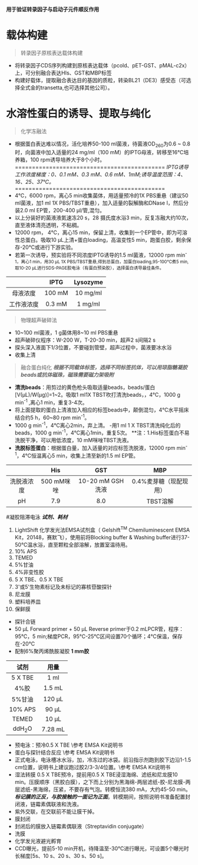 **用于验证转录因子与启动子元件顺反作用**
# 载体构建
> 转录因子原核表达载体构建
- 将转录因子CDS序列构建到原核表达载体（pcold、pET-GST、pMAL-c2x）上，可分别融合表达HIs、GST和MBP标签
- 构建好载体，提取融合表达目的基因的质粒，转染BL21（DE3）感受态（可选择全式金的transetta,也可选择其他公司）。
# 水溶性蛋白的诱导、提取与纯化
> 化学冻融法
 - 根据蛋白表达难以情况，活化培养50-100 ml菌液，待菌液OD<sub>260</sub>为0.6 ~ 0.8时，向菌液中加入适量的24 mg/ml（100 mM）的IPTG母液，转移至16℃培养箱，100 rpm诱导培养大于8个小时。
============================================
*IPTG诱导工作浓度梯度：0、0.1 mM、0.3 mM、0.6 mM、1mM;诱导温度范围：4、16、25、37℃。*
============================================
- 4℃，6000 rpm，离心5 min收集菌体，用适量预冷的1X PBS重悬（建议50 ml菌液，加1 ml 1X PBS/TBST重悬），加入适量的裂解酶和DNase I，然后分装2.0 ml EP管，200-400 μl/管,混匀。
- 以上分装好的菌液液氮速冻20 s，28 摄氏度水浴3 min，反复冻融大约10次，直至液体清亮透明，不粘稠。
- 12000 rpm， 4℃，离心15 min，保留上清，收集到一个EP管中，即为可溶性总蛋白。吸取10 μL上清+蛋白loading，高温变性5 min，跑蛋白胶，剩余保存-20℃或进行下游实验。
- 若第一次诱导，预实验将不同浓度IPTG诱导的1.5 ml菌液，12000 rpm min<sup>-1，离心1 min，用30 μL 1X PBS/TBST重悬,得到总蛋白，加蛋白loading,95-100℃煮5 min,取10-20 μL进行SDS-PAGE胶电泳（有蛋白预染胶），选择蛋白诱导最佳条件。

|       |IPTG|Lysozyme
:--:|:-:|:-:
母液浓度|100 mM|10 mg/ml
工作液浓度|0.3 mM|1 mg/ml
> 物理超声破碎法
- 10~100 ml菌液，1 g菌体用8~10 ml PBS重悬
- 超声破碎仪程序：W-200 W，T-20-30 min，超声2 s间隔2 s
- 探头深入液面下1/3位置，不要碰到管壁，超声过程中，菌液要冰水浴
- 收集上清
> 融合蛋白纯化
 ***根据不同载体标签，选择不同标签抗体，可以用琼脂糖凝胶beads或抗体磁珠，磁珠需要磁力架吸附***
- **清洗beads**：用剪过的黄色枪头吸取适量beads，beads/蛋白[V(μL)/W(μg)]=1~2。吸取1 ml1X TBST吹打清洗beads，，4℃，1000 g min<sup>-1 </sup>,离心1 min，重复3-4次。
- 将上面提取的蛋白上清液加入相应的标签beads中，颠倒混匀，4℃水平摇床结合约5 h，60~80 rpm min<sup>-1</sup>。
- 1000 g min<sup>-1</sup>，4℃离心2min，弃上清。
-用1 ml 1 X TBST清洗纯化后的beads，1000 g min<sup>-1</sup>，4℃离心1min，重复5次。
**注：1.His标签蛋白不易洗脱干净，可以用低浓度，10 mM咪唑TBST洗液。
- **洗脱标签蛋白**：根据蛋白量，加入适量的对应标签洗脱液，12000 rpm min<sup>-1</sup>，4℃恒温离心5 min，收集上清至新的1.5 ml EP管。
 
| |His|GST|MBP
| :-:|:-:|:-:|:-:
|洗脱液浓度|500 mM咪唑|10-20 mM GSH洗液|0.4%麦芽糖（现配现用）
pH|7.9|8.0|TBST溶解
#凝胶阻滞电泳
***试剂、耗材***
1. LightShift 化学发光法EMSA试剂盒（ Gelshift<sup>TM</sup> Chemiluminescent EMSA Kit，20148，赛默飞），使用前将Blocking buffer & Washing buffer进行37-50℃温水浴，直至颗粒全部溶解，放置室温待用。
2. 10% APS
3. TEMED
4. 5%甘油
5. 4%非变性胶
6. 5 X TBE、0.5 X TBE
7. 3'或5'生物素标记及未标记的寡核苷酸探针
8. 尼龙膜
9. 塑料培养皿
10. 保鲜膜
- 探针合链
- 50 μL Forward primer + 50 μL Reverse primer于0.2 mLPCR管，程序：95℃，5 min;梯度PCR，95℃-25℃区间设置70个循环；4℃保温，保存在-20℃
- 配制6%聚丙烯酰胺凝胶
**1 mm胶**
  
 试剂|用量
  :-:|:-:|
 5 X TBE|1 ml|
  4%胶|1.5 mL|
  5%甘油|120 μL|
  10% APS|90 μL|
  TEMED|10 μL|
  ddH<sub>2</sub>O|7.28 mL
- 预电泳：预冷0.5 X TBE \\参考 EMSA Kit说明书
- 蛋白与探针结合反应  \\参考 EMSA Kit说明书
- 正式电泳，电泳槽冰水浴，加，冷冻过的冰袋。前沿指示剂跑到胶下边沿1-1.5 cm位置，说明书上建议跑过胶2/3-3/4位置。\\参考 EMSA Kit说明书
- 湿法转膜
0.5 X TBE预冷，提前用0.5 X TBE浸湿海绵、滤纸和尼龙膜10 min。压膜顺序（黑胶白膜），之下而上分别为黑海绵-两层滤纸-胶-尼龙膜-两层滤纸-黑海绵，压紧，不要存有气泡。转模恒流380 mA，大约45-50 min。***标记膜的正反，与胶接触的一面记为正面***。转模期间，按照说明书准备配置封闭液，链霉素偶联液和洗液。
- 紫外交联，在交联前不能让膜干掉。
- 膜封闭
- 封闭后的膜放入链霉素偶联液（Streptavidin conjugate）
- 洗膜
- 化学发光液避光孵育
- CCD曝光，提前5-10 min开机，待降温至-30℃进行曝光，可设置5个曝光时长梯度[5s、10 s、20 s、30 s、50 s]。